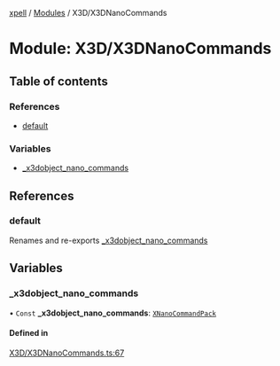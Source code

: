 [xpell](../README.md) / [Modules](../modules.md) / X3D/X3DNanoCommands

# Module: X3D/X3DNanoCommands

## Table of contents

### References

- [default](X3D_X3DNanoCommands.md#default)

### Variables

- [\_x3dobject\_nano\_commands](X3D_X3DNanoCommands.md#_x3dobject_nano_commands)

## References

### default

Renames and re-exports [_x3dobject_nano_commands](X3D_X3DNanoCommands.md#_x3dobject_nano_commands)

## Variables

### \_x3dobject\_nano\_commands

• `Const` **\_x3dobject\_nano\_commands**: [`XNanoCommandPack`](Core_XNanoCommands.md#xnanocommandpack)

#### Defined in

[X3D/X3DNanoCommands.ts:67](https://github.com/fridman-tamir/XPell/blob/be3d5a4/src/X3D/X3DNanoCommands.ts#L67)
